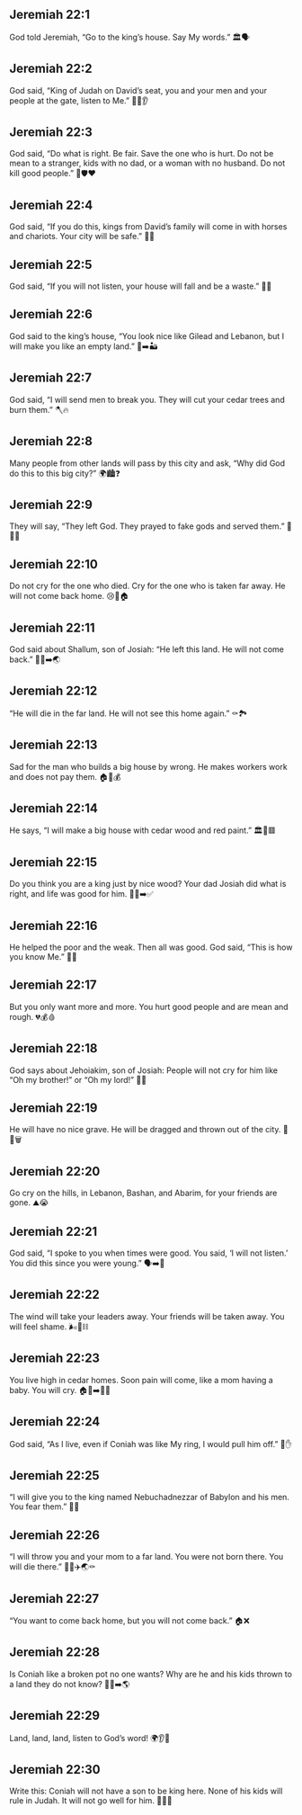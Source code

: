 ## Jeremiah 22:1
God told Jeremiah, “Go to the king’s house. Say My words.” 🏛️🗣️
## Jeremiah 22:2
God said, “King of Judah on David’s seat, you and your men and your people at the gate, listen to Me.” 👑🚪👂
## Jeremiah 22:3
God said, “Do what is right. Be fair. Save the one who is hurt. Do not be mean to a stranger, kids with no dad, or a woman with no husband. Do not kill good people.” 🤝🛡️❤️
## Jeremiah 22:4
God said, “If you do this, kings from David’s family will come in with horses and chariots. Your city will be safe.” 🐎🏰
## Jeremiah 22:5
God said, “If you will not listen, your house will fall and be a waste.” 🧱💔
## Jeremiah 22:6
God said to the king’s house, “You look nice like Gilead and Lebanon, but I will make you like an empty land.” 🌲➡️🏜️
## Jeremiah 22:7
God said, “I will send men to break you. They will cut your cedar trees and burn them.” 🪓🔥
## Jeremiah 22:8
Many people from other lands will pass by this city and ask, “Why did God do this to this big city?” 🌍🏙️❓
## Jeremiah 22:9
They will say, “They left God. They prayed to fake gods and served them.” 🚫🙏🗿
## Jeremiah 22:10
Do not cry for the one who died. Cry for the one who is taken far away. He will not come back home. 😢🚫🏠
## Jeremiah 22:11
God said about Shallum, son of Josiah: “He left this land. He will not come back.” 🚶‍♂️➡️🌏
## Jeremiah 22:12
“He will die in the far land. He will not see this home again.” ⚰️🏞️
## Jeremiah 22:13
Sad for the man who builds a big house by wrong. He makes workers work and does not pay them. 🏠🚫💰
## Jeremiah 22:14
He says, “I will make a big house with cedar wood and red paint.” 🏛️🌲🟥
## Jeremiah 22:15
Do you think you are a king just by nice wood? Your dad Josiah did what is right, and life was good for him. 👑🌲➡️✅
## Jeremiah 22:16
He helped the poor and the weak. Then all was good. God said, “This is how you know Me.” 🫶🍞
## Jeremiah 22:17
But you only want more and more. You hurt good people and are mean and rough. 💔💰🩸
## Jeremiah 22:18
God says about Jehoiakim, son of Josiah: People will not cry for him like “Oh my brother!” or “Oh my lord!” 🚫😢
## Jeremiah 22:19
He will have no nice grave. He will be dragged and thrown out of the city. 🐴🚪🗑️
## Jeremiah 22:20
Go cry on the hills, in Lebanon, Bashan, and Abarim, for your friends are gone. ⛰️😭
## Jeremiah 22:21
God said, “I spoke to you when times were good. You said, ‘I will not listen.’ You did this since you were young.” 🗣️➡️🙉
## Jeremiah 22:22
The wind will take your leaders away. Your friends will be taken away. You will feel shame. 🌬️👥⛓️
## Jeremiah 22:23
You live high in cedar homes. Soon pain will come, like a mom having a baby. You will cry. 🏠🌲➡️🤕😭
## Jeremiah 22:24
God said, “As I live, even if Coniah was like My ring, I would pull him off.” 💍✋
## Jeremiah 22:25
“I will give you to the king named Nebuchadnezzar of Babylon and his men. You fear them.” 👑🏹
## Jeremiah 22:26
“I will throw you and your mom to a far land. You were not born there. You will die there.” 👩‍👦✈️🌏⚰️
## Jeremiah 22:27
“You want to come back home, but you will not come back.” 🏠❌
## Jeremiah 22:28
Is Coniah like a broken pot no one wants? Why are he and his kids thrown to a land they do not know? 🏺💔➡️🌎
## Jeremiah 22:29
Land, land, land, listen to God’s word! 🌍👂📣
## Jeremiah 22:30
Write this: Coniah will not have a son to be king here. None of his kids will rule in Judah. It will not go well for him. 📝👑❌
